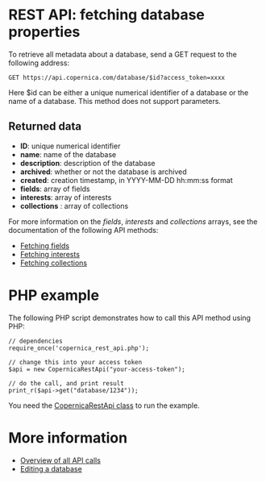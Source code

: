 # REST API: fetching database properties

To retrieve all metadata about a database, send a GET request to the following address:

`GET https://api.copernica.com/database/$id?access_token=xxxx`

Here $id can be either a unique numerical identifier of a database or the name of a database. This method does not support parameters.

## Returned data

* **ID**: unique numerical identifier
* **name**: name of the database
* **description**: description of the database
* **archived**: whether or not the database is archived
* **created**: creation timestamp, in YYYY-MM-DD hh:mm:ss format
* **fields**: array of fields
* **interests**: array of interests
* **collections** : array of collections

For more information on the *fields*, *interests* and *collections* arrays, see the documentation of the following API methods:

* [Fetching fields](rest-get-database-fields)
* [Fetching interests](rest-get-database-interests)
* [Fetching collections](rest-get-database-collections)

# PHP example

The following PHP script demonstrates how to call this API method using PHP:

    // dependencies
    require_once('copernica_rest_api.php');
    
    // change this into your access token
    $api = new CopernicaRestApi("your-access-token");
    
    // do the call, and print result
    print_r($api->get("database/1234"));

You need the [CopernicaRestApi class](rest-php) to run the example.

# More information

* [Overview of all API calls](rest-api)
* [Editing a database](rest-put-database)
